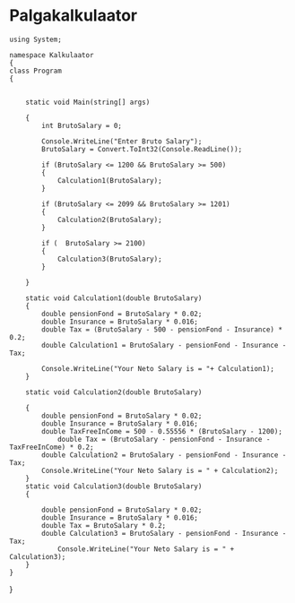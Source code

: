 # Palgakalkulaator
    using System;

    namespace Kalkulaator
    {
    class Program
    {

        
        static void Main(string[] args)
       
        {
            int BrutoSalary = 0;

            Console.WriteLine("Enter Bruto Salary");
            BrutoSalary = Convert.ToInt32(Console.ReadLine());

            if (BrutoSalary <= 1200 && BrutoSalary >= 500)
            {
                Calculation1(BrutoSalary);
            }

            if (BrutoSalary <= 2099 && BrutoSalary >= 1201)
            {
                Calculation2(BrutoSalary);
            }

            if (  BrutoSalary >= 2100)
            {
                Calculation3(BrutoSalary);
            }

        }

        static void Calculation1(double BrutoSalary)
        {
            double pensionFond = BrutoSalary * 0.02;
            double Insurance = BrutoSalary * 0.016;
            double Tax = (BrutoSalary - 500 - pensionFond - Insurance) * 0.2;
            double Calculation1 = BrutoSalary - pensionFond - Insurance - Tax;

            Console.WriteLine("Your Neto Salary is = "+ Calculation1);
        }

        static void Calculation2(double BrutoSalary)

        {
            double pensionFond = BrutoSalary * 0.02;
            double Insurance = BrutoSalary * 0.016;
            double TaxFreeInCome = 500 - 0.55556 * (BrutoSalary - 1200);
                double Tax = (BrutoSalary - pensionFond - Insurance - TaxFreeInCome) * 0.2;
            double Calculation2 = BrutoSalary - pensionFond - Insurance - Tax;
            Console.WriteLine("Your Neto Salary is = " + Calculation2);
        }
        static void Calculation3(double BrutoSalary)
        {

            double pensionFond = BrutoSalary * 0.02;
            double Insurance = BrutoSalary * 0.016;
            double Tax = BrutoSalary * 0.2;
            double Calculation3 = BrutoSalary - pensionFond - Insurance - Tax;
                Console.WriteLine("Your Neto Salary is = " + Calculation3);
        }
    }
}
